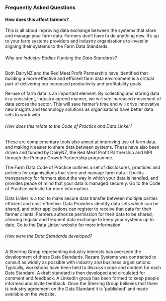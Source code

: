### Frequently Asked Questions

#### How does this affect farmers?

This is all about improving data exchange between the systems that store and manage your farm data. Farmers don’t have to do anything new. It’s up to your farm systems providers and industry organisations to invest in aligning their systems to the Farm Data Standards.

###### Why are Industry Bodies Funding the Data Standards?

Both DairyNZ and the Red Meat Profit Partnership have identified that building a more effective and efficient farm data environment is a critical part of delivering our increased productivity and profitability goals.

Re-use of farm data is an important element. By collecting and storing data in a consistent, industry agreed manner, we will see increased movement of data across the sector. This will save farmer’s time and will drive innovative new insights and technology solutions as organisations have better data sets to work with.

###### How does this relate to the Code of Practice and Data Linker?

These are complementary tools also aimed at improving use of farm data, and making it easier to share data between systems. These have also been driven and funded by DairyNZ, the Red Meat Profit Partnership and MPI through the Primary Growth Partnership programme.

The Farm Data Code of Practice outlines a set of disclosures, practices and policies for organisations that store and manage farm data. It builds transparency for farmers about the way in which your data is handled, and provides peace of mind that your data is managed securely. Go to the Code of Practice website for more information.

Data Linker is a tool to make secure data transfer between multiple parties efficient and cost-effective. Data Providers identify data sets which can be shared, and other applications can register to receive that data for their farmer clients. Farmers authorize permission for their data to be shared, allowing regular and frequent data exchange to keep your systems up to date. Go to the Data Linker website for more information.

###### How were the Data Standards developed?

A Steering Group representing industry interests has overseen the development of these Data Standards. Rezare Systems was contracted to consult as widely as possible with industry and business organisations. Typically, workshops have been held to discuss scope and content for each Data Standard. A draft standard is then developed and circulated for comment and feedback. A LinkedIn group has been formed to keep people informed and invite feedback. Once the Steering Group believes that there is industry agreement on the Data Standard it is ‘published’ and made available on the website.
